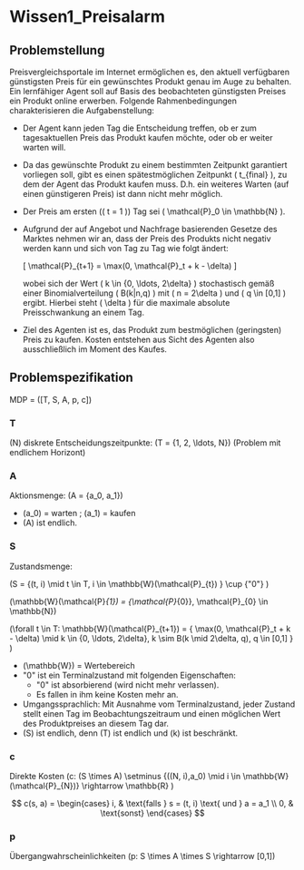 # Wissen1_Preisalarm

## Problemstellung

Preisvergleichsportale im Internet ermöglichen es, den aktuell verfügbaren günstigsten Preis für ein gewünschtes Produkt genau im Auge zu behalten. Ein lernfähiger Agent soll auf Basis des beobachteten günstigsten Preises ein Produkt online erwerben. Folgende Rahmenbedingungen charakterisieren die Aufgabenstellung: 
- Der Agent kann jeden Tag die Entscheidung treffen, ob er zum tagesaktuellen Preis das Produkt kaufen möchte, oder ob er weiter warten will.
- Da das gewünschte Produkt zu einem bestimmten Zeitpunkt garantiert vorliegen soll, gibt es einen spätestmöglichen Zeitpunkt \( t_{final} \), zu dem der Agent das Produkt kaufen muss. D.h. ein weiteres Warten (auf einen günstigeren Preis) ist dann nicht mehr möglich.

- Der Preis am ersten (\( t = 1 \)) Tag sei \( \mathcal{P}_0 \in \mathbb{N} \).

- Aufgrund der auf Angebot und Nachfrage basierenden Gesetze des Marktes nehmen wir an, dass der Preis des Produkts nicht negativ werden kann und sich von Tag zu Tag wie folgt ändert:

  \[
  \mathcal{P}_{t+1} = \max(0, \mathcal{P}_t + k - \delta)
  \]

  wobei sich der Wert \( k \in \{0, \ldots, 2\delta\} \) stochastisch gemäß einer Binomialverteilung \( B(k|n,q) \) mit \( n = 2\delta \) und \( q \in [0,1] \) ergibt. Hierbei steht \( \delta \) für die maximale absolute Preisschwankung an einem Tag.

- Ziel des Agenten ist es, das Produkt zum bestmöglichen (geringsten) Preis zu kaufen. Kosten entstehen aus Sicht des Agenten also ausschließlich im Moment des Kaufes.

## Problemspezifikation
MDP = \([T, S, A, p, c]\)

### T

\(N\) diskrete Entscheidungszeitpunkte: \(T = \{1, 2, \ldots, N\}\) (Problem mit endlichem Horizont)

### A

Aktionsmenge: \(A = \{a_0, a_1\}\) 

- \(a_0\) = warten ; \(a_1\) = kaufen 
- \(A\) ist endlich.

### S
Zustandsmenge:

\(S = \{(t,  i) \mid t \in T, i \in \mathbb{W}(\mathcal{P}_{t}) \} \cup \{"0"\} \)

\(\mathbb{W}(\mathcal{P}_{1}) = \{\mathcal{P}_{0}\}, \mathcal{P}_{0} \in \mathbb{N}\)

\(\forall t \in T: \mathbb{W}(\mathcal{P}_{t+1}) = \{ \max(0, \mathcal{P}_t + k - \delta) \mid k \in \{0, \ldots, 2\delta\}, k \sim B(k \mid 2\delta, q), q \in [0,1] \}         \)

- \(\mathbb{W}\) = Wertebereich 
- "0" ist ein Terminalzustand mit folgenden Eigenschaften:
  - "0" ist absorbierend (wird nicht mehr verlassen).
  - Es fallen in ihm keine Kosten mehr an.
- Umgangssprachlich: Mit Ausnahme vom Terminalzustand, jeder Zustand stellt einen Tag im Beobachtungszeitraum und einen möglichen Wert des Produktpreises an diesem Tag dar.
- \(S\) ist endlich, denn \(T\) ist endlich und \(k\) ist beschränkt. 

### c

Direkte Kosten \(c: (S \times A) \setminus \{((N, i),a_0) \mid i \in \mathbb{W}(\mathcal{P}_{N})\}  \rightarrow \mathbb{R} \)

$$
c(s, a) = 
\begin{cases}
i, & \text{falls } s = (t, i) \text{ und } a = a_1 \\
0, & \text{sonst}
\end{cases}
$$

### p

Übergangwahrscheinlichkeiten \(p: S \times A \times S \rightarrow [0,1]\)
